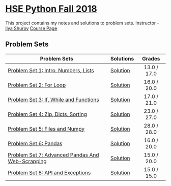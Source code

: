 # [HSE Python Fall 2018](http://math-info.hse.ru/2018-19/Python_%D0%B4%D0%BB%D1%8F_%D1%81%D0%B1%D0%BE%D1%80%D0%B0_%D0%B8_%D0%B0%D0%BD%D0%B0%D0%BB%D0%B8%D0%B7%D0%B0_%D0%B4%D0%B0%D0%BD%D0%BD%D1%8B%D1%85)

This project contains my notes and solutions to problem sets.
Instructor - [Ilya Shurov](https://github.com/ischurov)
[Course Page](http://math-info.hse.ru/2018-19/Python_%D0%B4%D0%BB%D1%8F_%D1%81%D0%B1%D0%BE%D1%80%D0%B0_%D0%B8_%D0%B0%D0%BD%D0%B0%D0%BB%D0%B8%D0%B7%D0%B0_%D0%B4%D0%B0%D0%BD%D0%BD%D1%8B%D1%85)

## Problem Sets

|    Problem Sets   |    Solutions   | Grades       |
|-------------------|----------------|:------------:|
| [Problem Set 1: Intro, Numbers, Lists](https://nbviewer.jupyter.org/url/python.math-hse.info/static/assignments_release/hsepython2018/ps01/ps01.ipynb) | [Solution](https://github.com/KonstantinMyachin/HSEPython/tree/masterru/myachin/homework/first) | 13.0 / 17.0 |
| [Problem Set 2: For Loop](https://nbviewer.jupyter.org/url/python.math-hse.info/static/assignments_release/hsepython2018/ps02/ps02.ipynb) | [Solution](https://github.com/KonstantinMyachin/HSEPython/tree/masterru/myachin/homework/second) |16.0 / 20.0 |
| [Problem Set 3: If, While and Functions](https://nbviewer.jupyter.org/url/python.math-hse.info/static/assignments_release/hsepython2018/ps03/ps03.ipynb) | [Solution](https://github.com/KonstantinMyachin/HSEPython/tree/masterru/myachin/homework/third) |17.0 / 21.0 |
| [Problem Set 4: Zip, Dicts, Sorting](https://nbviewer.jupyter.org/url/python.math-hse.info/static/assignments_release/hsepython2018/ps04/ps04.ipynb) | [Solution](https://github.com/KonstantinMyachin/HSEPython/tree/masterru/myachin/homework/fourth) |23.0 / 27.0 |
| [Problem Set 5: Files and Numpy](https://nbviewer.jupyter.org/url/python.math-hse.info/static/assignments_release/hsepython2018/ps05/ps05.ipynb) | [Solution](https://github.com/KonstantinMyachin/HSEPython/tree/masterru/myachin/homework/fifth) |28.0 / 28.0 |
| [Problem Set 6: Pandas](https://nbviewer.jupyter.org/url/python.math-hse.info/static/assignments_release/hsepython2018/ps06/ps06.ipynb) | [Solution](https://github.com/KonstantinMyachin/HSEPython/tree/masterru/myachin/homework/sixth) |16.0 / 20.0 |
| [Problem Set 7: Advanced Pandas And Web-Scrapping](https://nbviewer.jupyter.org/url/python.math-hse.info/static/assignments_release/hsepython2018/ps07/ps07.ipynb) | [Solution](https://github.com/KonstantinMyachin/HSEPython/tree/masterru/myachin/homework/seventh) |15.0 / 20.0 |
| [Problem Set 8: API and Exceptions](https://nbviewer.jupyter.org/url/python.math-hse.info/static/assignments_release/hsepython2018/ps08/ps08.ipynb) | [Solution](https://github.com/KonstantinMyachin/HSEPython/tree/masterru/myachin/homework/eighth) |15.0 / 15.0 |

